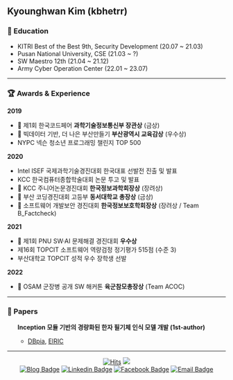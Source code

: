 ## Kyounghwan Kim (kbhetrr)

### 📖 Education
- KITRI Best of the Best 9th, Security Development (20.07 ~ 21.03)
- Pusan National University, CSE (21.03 ~ ?)
- SW Maestro 12th (21.04 ~ 21.12)
- Army Cyber Operation Center (22.01 ~ 23.07)

---



### 🏆 Awards & Experience
<div>
  <strong>2019</strong>
  <ul>
    <li>🥇 제1회 한국코드페어 <strong>과학기술정보통신부 장관상</strong> (금상)</li>
    <li>🥇 빅데이터 기반, 더 나은 부산만들기 <strong>부산광역시 교육감상</strong> (우수상)</li>
    <li>NYPC 넥슨 청소년 프로그래밍 챌린지 TOP 500</li>
  </ul>
  <strong>2020</strong>
  <ul>
    <li>Intel ISEF 국제과학기술경진대회 한국대표 선발전 진출 및 발표</li>
    <li>KCC 한국컴퓨터종합학술대회 논문 투고 및 발표</li>
    <li>🥉 KCC 주니어논문경진대회 <strong>한국정보과학회장상</strong> (장려상)</li>
    <li>🥇 부산 코딩경진대회 고등부 <strong>동서대학교 총장상</strong> (금상)</li>
    <li>🥉 소프트웨어 개발보안 경진대회 <strong>한국정보보호학회장상</strong> (장려상 / Team B_Factcheck)</li>
  </ul>
  <strong>2021</strong>
  <ul>
    <li>🥈 제1회 PNU SW·AI 문제해결 경진대회 <strong>우수상</strong></li>
    <li>제16회 TOPCIT 소프트웨어 역량검정 정기평가 515점 (수준 3)</li>
    <li>부산대학교 TOPCIT 성적 우수 장학생 선발</li>
  </ul>
  <strong>2022</strong>
  <ul>
    <li>🥈 OSAM 군장병 공개 SW 해커톤 <strong>육군참모총장상</strong> (Team ACOC)</li>
  </ul>
</div>

---

### 📄 Papers
<div>
  <ul>
    <strong>Inception 모듈 기반의 경량화된 한자 필기체 인식 모델 개발 (1st-author)</strong>
    <ul>
      <li><a href=http://www.dbpia.co.kr/journal/articleDetail?nodeId=NODE09874847>DBpia<a/>, <a href="https://www.eiric.or.kr/literature/ser_view.php?SnxGubun=INKO&mode=total&searchCate=literature&gu=INME000G0&cmd=qryview&SnxIndxNum=234020&rownum=&totalCnt=2&rownum=2&q1_t=aW5jZXB0aW9uIOuqqOuTiA==&listUrl=L3NlYXJjaC9yZXN1bHQucGhwP1NueEd1YnVuPUlOS08mbW9kZT10b3RhbCZzZWFyY2hDYXRlPWxpdGVyYXR1cmUmcTE9aW5jZXB0aW9uKyVCOCVGMCVCNSVFMiZ4PTAmeT0w&q1=inception+%B8%F0%B5%E2&kci=">EIRIC</a></li>
    </ul>
  </ul>
</div>

---

<div align=center>

[![Hits](https://hits.seeyoufarm.com/api/count/incr/badge.svg?url=https%3A%2F%2Fgithub.com%2Fkyounghwankim&count_bg=%233D8CC8&title_bg=%23555555&icon=&icon_color=%23E7E7E7&title=hits&edge_flat=true)](https://hits.seeyoufarm.com)
![](https://img.shields.io/github/followers/kbhetrr?style=flat-square)
<br />
[![Blog Badge](http://img.shields.io/badge/-Blog-black?style=flat-square&logo=github&link=https://kbhetrr.github.io/)](https://kbhetrr.github.io/)
[![Linkedin Badge](https://img.shields.io/badge/-LinkedIn-blue?style=flat-square&logo=Linkedin&logoColor=white&link=https://www.linkedin.com/in/kbhetrr/)](https://www.linkedin.com/in/kbhetrr/)
[![Facebook Badge](https://img.shields.io/badge/-Facebook-1877f2?style=flat-square&logo=facebook&logoColor=white&link=https://www.facebook.com/kbhetrr)](https://www.facebook.com/kbhetrr)
[![Email Badge](https://img.shields.io/badge/-Naver%20Mail-brightgreen?style=flat-square&logo=Naver&logoColor=white&link=mailto:kimkh7534@naver.com)](mailto:kimkh7534@naver.com)

</div>
